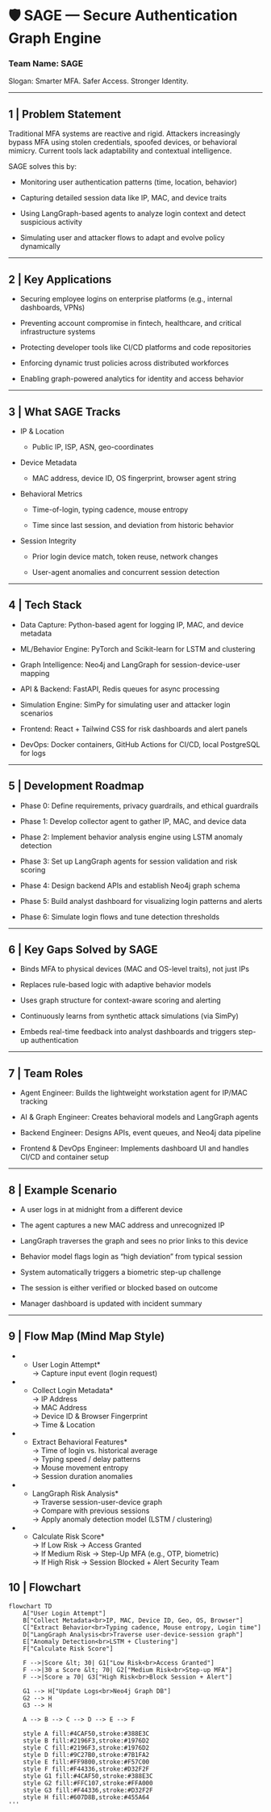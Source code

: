 # 🛡 SAGE — Secure Authentication Graph Engine

### Team Name: SAGE

Slogan: Smarter MFA. Safer Access. Stronger Identity.

---

## 1 | Problem Statement

Traditional MFA systems are reactive and rigid. Attackers increasingly bypass MFA using stolen credentials, spoofed devices, or behavioral mimicry. Current tools lack adaptability and contextual intelligence.

SAGE solves this by:

- Monitoring user authentication patterns (time, location, behavior)
    
- Capturing detailed session data like IP, MAC, and device traits
    
- Using LangGraph-based agents to analyze login context and detect suspicious activity
    
- Simulating user and attacker flows to adapt and evolve policy dynamically
    

---

## 2 | Key Applications

- Securing employee logins on enterprise platforms (e.g., internal dashboards, VPNs)
    
- Preventing account compromise in fintech, healthcare, and critical infrastructure systems
    
- Protecting developer tools like CI/CD platforms and code repositories
    
- Enforcing dynamic trust policies across distributed workforces
    
- Enabling graph-powered analytics for identity and access behavior
    

---

## 3 | What SAGE Tracks

- IP & Location
    
    - Public IP, ISP, ASN, geo-coordinates
        
- Device Metadata
    
    - MAC address, device ID, OS fingerprint, browser agent string
        
- Behavioral Metrics
    
    - Time-of-login, typing cadence, mouse entropy
        
    - Time since last session, and deviation from historic behavior
        
- Session Integrity
    
    - Prior login device match, token reuse, network changes
        
    - User-agent anomalies and concurrent session detection
        

---

## 4 | Tech Stack

- Data Capture: Python-based agent for logging IP, MAC, and device metadata
    
- ML/Behavior Engine: PyTorch and Scikit-learn for LSTM and clustering
    
- Graph Intelligence: Neo4j and LangGraph for session-device-user mapping
    
- API & Backend: FastAPI, Redis queues for async processing
    
- Simulation Engine: SimPy for simulating user and attacker login scenarios
    
- Frontend: React + Tailwind CSS for risk dashboards and alert panels
    
- DevOps: Docker containers, GitHub Actions for CI/CD, local PostgreSQL for logs
    

---

## 5 | Development Roadmap

- Phase 0: Define requirements, privacy guardrails, and ethical guardrails
    
- Phase 1: Develop collector agent to gather IP, MAC, and device data
    
- Phase 2: Implement behavior analysis engine using LSTM anomaly detection
    
- Phase 3: Set up LangGraph agents for session validation and risk scoring
    
- Phase 4: Design backend APIs and establish Neo4j graph schema
    
- Phase 5: Build analyst dashboard for visualizing login patterns and alerts
    
- Phase 6: Simulate login flows and tune detection thresholds
    

---

## 6 | Key Gaps Solved by SAGE

- Binds MFA to physical devices (MAC and OS-level traits), not just IPs
    
- Replaces rule-based logic with adaptive behavior models
    
- Uses graph structure for context-aware scoring and alerting
    
- Continuously learns from synthetic attack simulations (via SimPy)
    
- Embeds real-time feedback into analyst dashboards and triggers step-up authentication
    

---

## 7 | Team Roles

- Agent Engineer: Builds the lightweight workstation agent for IP/MAC tracking
    
- AI & Graph Engineer: Creates behavioral models and LangGraph agents
    
- Backend Engineer: Designs APIs, event queues, and Neo4j data pipeline
    
- Frontend & DevOps Engineer: Implements dashboard UI and handles CI/CD and container setup
    

---

## 8 | Example Scenario

- A user logs in at midnight from a different device
    
- The agent captures a new MAC address and unrecognized IP
    
- LangGraph traverses the graph and sees no prior links to this device
    
- Behavior model flags login as “high deviation” from typical session
    
- System automatically triggers a biometric step-up challenge
    
- The session is either verified or blocked based on outcome
    
- Manager dashboard is updated with incident summary
    

---

## 9 | Flow Map (Mind Map Style)



- * User Login Attempt*  
    → Capture input event (login request)
    
- * Collect Login Metadata*  
    → IP Address  
    → MAC Address  
    → Device ID & Browser Fingerprint  
    → Time & Location
    
- * Extract Behavioral Features*  
    → Time of login vs. historical average  
    → Typing speed / delay patterns  
    → Mouse movement entropy  
    → Session duration anomalies
    
- * LangGraph Risk Analysis*  
    → Traverse session-user-device graph  
    → Compare with previous sessions  
    → Apply anomaly detection model (LSTM / clustering)
    
- * Calculate Risk Score*  
    → If Low Risk →  Access Granted  
    → If Medium Risk →  Step-Up MFA (e.g., OTP, biometric)  
    → If High Risk →  Session Blocked + Alert Security Team
    
## 10 | Flowchart
```mermaid
flowchart TD
    A["User Login Attempt"]
    B["Collect Metadata<br>IP, MAC, Device ID, Geo, OS, Browser"]
    C["Extract Behavior<br>Typing cadence, Mouse entropy, Login time"]
    D["LangGraph Analysis<br>Traverse user-device-session graph"]
    E["Anomaly Detection<br>LSTM + Clustering"]
    F["Calculate Risk Score"]

    F -->|Score &lt; 30| G1["Low Risk<br>Access Granted"]
    F -->|30 ≤ Score &lt; 70| G2["Medium Risk<br>Step-up MFA"]
    F -->|Score ≥ 70| G3["High Risk<br>Block Session + Alert"]

    G1 --> H["Update Logs<br>Neo4j Graph DB"]
    G2 --> H
    G3 --> H

    A --> B --> C --> D --> E --> F

    style A fill:#4CAF50,stroke:#388E3C
    style B fill:#2196F3,stroke:#1976D2
    style C fill:#2196F3,stroke:#1976D2
    style D fill:#9C27B0,stroke:#7B1FA2
    style E fill:#FF9800,stroke:#F57C00
    style F fill:#F44336,stroke:#D32F2F
    style G1 fill:#4CAF50,stroke:#388E3C
    style G2 fill:#FFC107,stroke:#FFA000
    style G3 fill:#F44336,stroke:#D32F2F
    style H fill:#607D8B,stroke:#455A64
'''
